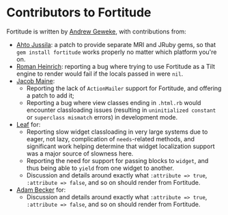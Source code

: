 # Contributors to Fortitude

Fortitude is written by [Andrew Geweke](https://github.com/ageweke), with contributions from:

* [Ahto Jussila](https://github.com/ahto): a patch to provide separate MRI and JRuby gems, so that
  `gem install fortitude` works properly no matter which platform you're on.
* [Roman Heinrich](https://github.com/mindreframer): reporting a bug where trying to use Fortitude as a Tilt
  engine to render would fail if the locals passed in were `nil`.
* [Jacob Maine](https://github.com/mainej):
  * Reporting the lack of `ActionMailer` support for Fortitude, and offering a patch to add it;
  * Reporting a bug where view classes ending in `.html.rb` would encounter classloading issues
    (resulting in `uninitialized constant` or `superclass mismatch` errors) in development mode.
* [Leaf](https://github.com/leafo) for:
  * Reporting slow widget classloading in very large systems due to eager, not lazy, complication of `needs`-related
    methods, and significant work helping determine that widget localization support was a major source of slowness
    here.
  * Reporting the need for support for passing blocks to `widget`, and thus being able to `yield` from one widget
    to another.
  * Discussion and details around exactly what `:attribute => true`, `:attribute => false`, and so on should render
    from Fortitude.
* [Adam Becker](https://github.com/ajb) for:
  * Discussion and details around exactly what `:attribute => true`, `:attribute => false`, and so on should render
    from Fortitude.
